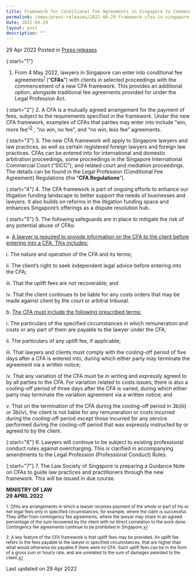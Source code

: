 ```yaml
---
title: Framework for Conditional Fee Agreements in Singapore to Commence on 4 May 2022
permalink: /news/press-releases/2022-04-29-framework-cfas-in-singapore-commence-4-may-2022/
date: 2022-04-29
layout: post
description: ""
---
```

29 Apr 2022 Posted in [Press releases](/news/press-releases)

{:start="1"}
1.	From 4 May 2022, lawyers in Singapore can enter into conditional fee agreements<sup><a href="#fn1" id="ref1">1</a></sup>  (“<b>CFAs</b>”) with clients in selected proceedings with the commencement of a new CFA framework. This provides an additional option, alongside traditional fee agreements provided for under the Legal Profession Act. 

{:start="2"}
2.	A CFA is a mutually agreed arrangement for the payment of fees, subject to the requirements specified in the framework. Under the new CFA framework, examples of CFAs that parties may enter into include “win, more fee”<sup><a href="#fn2" id="ref2">2</a></sup> , “no win, no fee”, and “no win, less fee” agreements. 

{:start="3"}
3.	The new CFA framework will apply to Singapore lawyers and law practices, as well as certain registered foreign lawyers and foreign law practices. CFAs can be entered into for international and domestic arbitration proceedings, some proceedings in the Singapore International Commercial Court (“SICC”), and related court and mediation proceedings. The details can be found in the Legal Profession (Conditional Fee Agreement) Regulations (the “<b>CFA Regulations</b>”).

{:start="4"}
4.	The CFA framework is part of ongoing efforts to enhance our litigation funding landscape to better support the needs of businesses and lawyers. It also builds on reforms in the litigation funding space and enhances Singapore’s offerings as a dispute resolution hub. 

{:start="5"}
5.	The following safeguards are in place to mitigate the risk of any potential abuse of CFAs: 

 a.	<u>A lawyer is required to provide information on the CFA to the client before entering into a CFA. This includes:</u> 
		
   i.	The nature and operation of the CFA and its terms; 

   ii.	The client’s right to seek independent legal advice before entering into the CFA; 

   iii.	That the uplift fees are not recoverable; and 

   iv.	That the client continues to be liable for any costs orders that may be made against client by the court or arbitral tribunal. 

b.	<u>The CFA must include the following prescribed terms:</u> 
		
   i.	The particulars of the specified circumstances in which remuneration and costs or any part of them are payable to the lawyer under the CFA;

   ii.	The particulars of any uplift fee, if applicable;   

   iii.	That lawyers and clients must comply with the cooling-off period of five days after a CFA is entered into, during which either party may terminate the agreement via a written notice; 

   iv.	That any variation of the CFA must be in writing and expressly agreed to by all parties to the CFA. For variation related to costs issues, there is also a cooling-off period of three days after the CFA is varied, during which either party may terminate the variation agreement via a written notice; and

   v.	That on the termination of the CFA during the cooling-off period in 3b(iii) or 3b(iv), the client is not liable for any remuneration or costs incurred during the cooling-off period except those incurred for any service performed during the cooling-off period that was expressly instructed by or agreed to by the client. 

{:start="6"}
6.	Lawyers will continue to be subject to existing professional conduct rules against overcharging. This is clarified in accompanying amendments to the Legal Profession (Professional Conduct) Rules.

{:start="7"}
7.	The Law Society of Singapore is preparing a Guidance Note on CFAs to guide law practices and practitioners through the new framework. This will be issued in due course. 


**MINISTRY OF LAW**
<br>**29 APRIL 2022**


<p><sup id="fn1">1. CFAs are arrangements in which a lawyer receives payment of the whole or part of his or her legal fees only in specified circumstances; for example, where the claim is successful. They differ from contingency fee agreements, where the lawyer may share in an agreed percentage of the sum recovered by the client with no direct correlation to the work done. Contingency fee agreements continue to be prohibited in Singapore.<a href="#ref1" title="Jump back to footnote 1 in the text.">↩</a></sup></p>

<p><sup id="fn2">2. A key feature of the CFA framework is that uplift fees may be provided. An uplift fee refers to the fees payable to the lawyer in specified circumstances, that are higher than what would otherwise be payable if there were no CFA. Such uplift fees can be in the form of a gross sum or hourly rate, and are unrelated to the sum of damages awarded to the client.<a href="#ref2" title="Jump back to footnote 2 in the text.">↩</a></sup></p>

<p class="right-side-updated">Last updated on 29 Apr 2022</p>